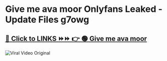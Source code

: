 
 # Give me ava moor Onlyfans Leaked - Update Files g7owg

## <h2><a href="https://clipsfans.com/Give_me_ava_moor&ref=git">🔗 Click to LINKS ⏩⏩ 👉 🟢 Give me ava moor </a></h2>

<a href="https://clipsfans.com/Give_me_ava_moor&ref=git" rel="nofollow" data-target="animated-image.originalLink"><img src="https://i.ibb.co.com/xMMVF88/686577567.gif" alt="Viral Video Original" style="max-width: 100%; display: inline-block;" data-target="animated-image.originalImage"></a>

